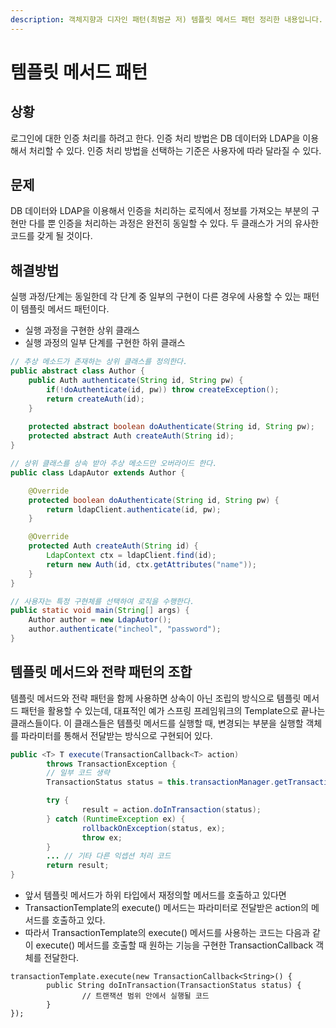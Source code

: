 ```yaml
---
description: 객체지향과 디자인 패턴(최범균 저) 템플릿 메서드 패턴 정리한 내용입니다.
---
```


# 템플릿 메서드 패턴

## 상황

로그인에 대한 인증 처리를 하려고 한다. 인증 처리 방법은 DB 데이터와 LDAP을 이용해서 처리할 수 있다. 인증 처리 방법을 선택하는 기준은 사용자에 따라 달라질 수 있다.

## 문제

DB 데이터와 LDAP을 이용해서 인증을 처리하는 로직에서 정보를 가져오는 부분의 구현만 다를 뿐 인증을 처리하는 과정은 완전히 동일할 수 있다. 두 클래스가 거의 유사한 코드를 갖게 될 것이다.

## 해결방법

실행 과정/단계는 동일한데 각 단계 중 일부의 구현이 다른 경우에 사용할 수 있는 패턴이 템플릿 메서드 패턴이다.

* 실행 과정을 구현한 상위 클래스
* 실행 과정의 일부 단계를 구현한 하위 클래스

```java
// 추상 메소드가 존재하는 상위 클래스를 정의한다. 
public abstract class Author {
    public Auth authenticate(String id, String pw) {
        if(!doAuthenticate(id, pw)) throw createException();
        return createAuth(id);
    }
    
    protected abstract boolean doAuthenticate(String id, String pw);
    protected abstract Auth createAuth(String id);
}

// 상위 클래스를 상속 받아 추상 메소드만 오버라이드 한다. 
public class LdapAutor extends Author {

    @Override
    protected boolean doAuthenticate(String id, String pw) {
        return ldapClient.authenticate(id, pw);
    }

    @Override
    protected Auth createAuth(String id) {
        LdapContext ctx = ldapClient.find(id);
        return new Auth(id, ctx.getAttributes("name"));
    }
}

// 사용자는 특정 구현체를 선택하여 로직을 수행한다. 
public static void main(String[] args) {
    Author author = new LdapAutor();
    author.authenticate("incheol", "password");
}
```

## 템플릿 메서드와 전략 패턴의 조합

템플릿 메서드와 전략 패턴을 함께 사용하면 상속이 아닌 조립의 방식으로 템플릿 메서드 패턴을 활용할 수 있는데, 대표적인 예가 스프링 프레임워크의 Template으로 끝나는 클래스들이다. 이 클래스들은 템플릿 메서드를 실행할 때, 변경되는 부분을 실행할 객체를 파라미터를 통해서 전달받는 방식으로 구현되어 있다.

```java
public <T> T execute(TransactionCallback<T> action) 
		throws TransactionException {
		// 일부 코드 생략
		TransactionStatus status = this.transactionManager.getTransaction(this);

		try {
				result = action.doInTransaction(status);
		} catch (RuntimeException ex) {
				rollbackOnException(status, ex);
				throw ex;
		}
		... // 기타 다른 익셉션 처리 코드
		return result;
}
```

* 앞서 템플릿 메서드가 하위 타입에서 재정의할 메서드를 호출하고 있다면
* TransactionTemplate의 execute\(\) 메서드는 파라미터로 전달받은 action의 메서드를 호출하고 있다.
* 따라서 TransactionTemplate의 execute\(\) 메서드를 사용하는 코드는 다음과 같이 execute\(\) 메서드를 호출할 때 원하는 기능을 구현한 TransactionCallback 객체를 전달한다.

```text
transactionTemplate.execute(new TransactionCallback<String>() {
		public String doInTransaction(TransactionStatus status) {
				// 트랜잭션 범위 안에서 실행될 코드
		}
});
```

